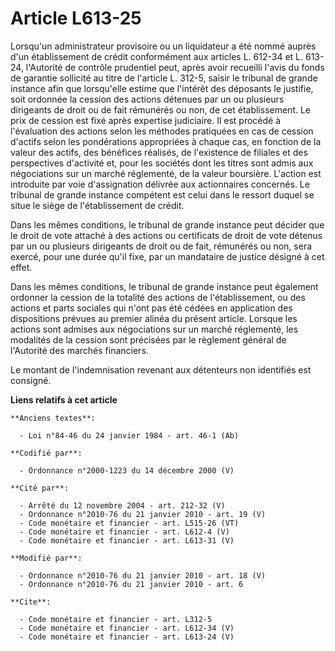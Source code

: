 # Article L613-25

Lorsqu'un administrateur provisoire ou un liquidateur a été nommé auprès d'un établissement de crédit conformément aux
articles L. 612-34 et L. 613-24, l'Autorité de contrôle prudentiel peut, après avoir recueilli l'avis du fonds de garantie
sollicité au titre de l'article L. 312-5, saisir le tribunal de grande instance afin que lorsqu'elle estime que l'intérêt des
déposants le justifie, soit ordonnée la cession des actions détenues par un ou plusieurs dirigeants de droit ou de fait
rémunérés ou non, de cet établissement. Le prix de cession est fixé après expertise judiciaire. Il est procédé à l'évaluation
des actions selon les méthodes pratiquées en cas de cession d'actifs selon les pondérations appropriées à chaque cas, en
fonction de la valeur des actifs, des bénéfices réalisés, de l'existence de filiales et des perspectives d'activité et, pour
les sociétés dont les titres sont admis aux négociations sur un marché réglementé, de la valeur boursière. L'action est
introduite par voie d'assignation délivrée aux actionnaires concernés. Le tribunal de grande instance compétent est celui
dans le ressort duquel se situe le siège de l'établissement de crédit. 

Dans les mêmes conditions, le tribunal de grande instance peut décider que le droit de vote attaché à des actions ou
certificats de droit de vote détenus par un ou plusieurs dirigeants de droit ou de fait, rémunérés ou non, sera exercé, pour
une durée qu'il fixe, par un mandataire de justice désigné à cet effet. 

Dans les mêmes conditions, le tribunal de grande instance peut également ordonner la cession de la totalité des actions de
l'établissement, ou des actions et parts sociales qui n'ont pas été cédées en application des dispositions prévues au premier
alinéa du présent article. Lorsque les actions sont admises aux négociations sur un marché réglementé, les modalités de la
cession sont précisées par le règlement général de l'Autorité des marchés financiers. 

Le montant de l'indemnisation revenant aux détenteurs non identifiés est consigné.

**Liens relatifs à cet article**

	**Anciens textes**:

	  - Loi n°84-46 du 24 janvier 1984 - art. 46-1 (Ab)

	**Codifié par**:

	  - Ordonnance n°2000-1223 du 14 décembre 2000 (V)

	**Cité par**:

	  - Arrêté du 12 novembre 2004 - art. 212-32 (V)
	  - Ordonnance n°2010-76 du 21 janvier 2010 - art. 19 (V)
	  - Code monétaire et financier - art. L515-26 (VT)
	  - Code monétaire et financier - art. L612-4 (V)
	  - Code monétaire et financier - art. L613-31 (V)

	**Modifié par**:

	  - Ordonnance n°2010-76 du 21 janvier 2010 - art. 18 (V)
	  - Ordonnance n°2010-76 du 21 janvier 2010 - art. 6

	**Cite**:

	  - Code monétaire et financier - art. L312-5
	  - Code monétaire et financier - art. L612-34 (V)
	  - Code monétaire et financier - art. L613-24 (V)
